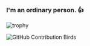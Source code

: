 ### I'm an ordinary person. 👍
![trophy](http://github-profile-summary-cards.vercel.app/api/cards/repos-per-language?username=notosgnikusnsi&theme=github_dark)

![GitHub Contribution Birds](https://username.github.io/notosgnikusnsi/github-birds.svg)

<!--
**NotoSgnikusnsi/NotoSgnikusnsi** is a ✨ _special_ ✨ repository because its `README.md` (this file) appears on your GitHub profile.

Here are some ideas to get you started:

- 🔭 I’m currently working on ...
- 🌱 I’m currently learning ...
- 👯 I’m looking to collaborate on ...
- 🤔 I’m looking for help with ...
- 💬 Ask me about ...
- 📫 How to reach me: ...
- 😄 Pronouns: ...
- ⚡ Fun fact: ...
-->
